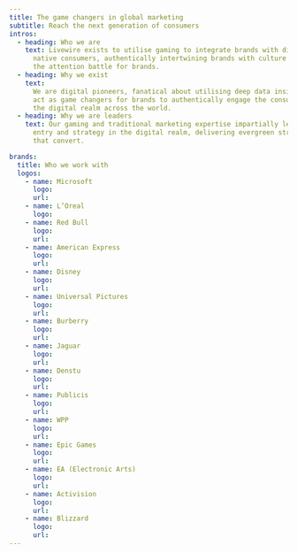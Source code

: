 ```yaml
---
title: The game changers in global marketing
subtitle: Reach the next generation of consumers
intros:
  - heading: Who we are
    text: Livewire exists to utilise gaming to integrate brands with digitally
      native consumers, authentically intertwining brands with culture to win
      the attention battle for brands.
  - heading: Why we exist
    text:
      We are digital pioneers, fanatical about utilising deep data insights to
      act as game changers for brands to authentically engage the consumers in
      the digital realm across the world.
  - heading: Why we are leaders
    text: Our gaming and traditional marketing expertise impartially leads brand
      entry and strategy in the digital realm, delivering evergreen strategies
      that convert.

brands:
  title: Who we work with
  logos:
    - name: Microsoft
      logo:
      url:
    - name: L’Oreal
      logo:
    - name: Red Bull
      logo:
      url:
    - name: American Express
      logo:
      url:
    - name: Disney
      logo:
      url:
    - name: Universal Pictures
      logo:
      url:
    - name: Burberry
      logo:
      url:
    - name: Jaguar
      logo:
      url:
    - name: Denstu
      logo:
      url:
    - name: Publicis
      logo:
      url:
    - name: WPP
      logo:
      url:
    - name: Epic Games
      logo:
      url:
    - name: EA (Electronic Arts)
      logo:
      url:
    - name: Activision
      logo:
      url:
    - name: Blizzard
      logo:
      url:
---
```

